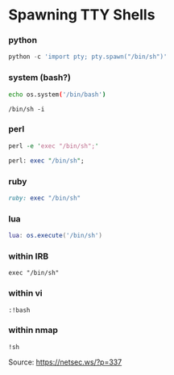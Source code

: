 # Spawning TTY Shells

### python
```python
python -c 'import pty; pty.spawn("/bin/sh")'
```

### system (bash?)
```bash
echo os.system('/bin/bash')
```

```
/bin/sh -i
```

### perl
```perl
perl -e 'exec "/bin/sh";'
```

```perl
perl: exec "/bin/sh";
```

### ruby
```ruby
ruby: exec "/bin/sh"
```

### lua
```lua
lua: os.execute('/bin/sh')
```

### within IRB
```
exec "/bin/sh"
```

### within vi
```
:!bash
```

### within nmap
```
!sh
```




Source: https://netsec.ws/?p=337
